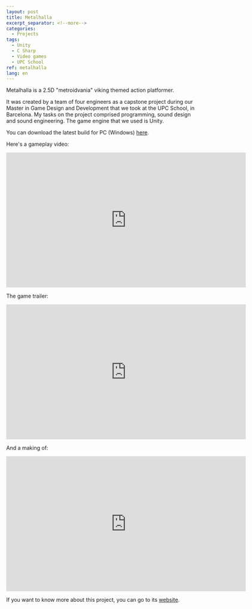 ```yaml
---
layout: post
title: Metalhalla
excerpt_separator: <!--more-->
categories:
  - Projects
tags:
  - Unity
  - C Sharp
  - Video games
  - UPC School
ref: metalhalla
lang: en
---
```


Metalhalla is a 2.5D "metroidvania" viking themed action platformer.

It was created by a team of four engineers as a capstone project during our Master in Game Design and Development that we took at the UPC School, in Barcelona.
My tasks on the project comprised programming, sound design and sound engineering.
The game engine that we used is Unity.

<!--more-->

You can download the latest build for PC (Windows) [here](https://drive.google.com/open?id=0Bwhzd1ijHPU5a0h6TTI0VFBCdEk).

Here's a gameplay video:

<div class="embed-responsive embed-responsive-16by9">
  <iframe width="640" height="360" src="https://www.youtube-nocookie.com/embed/utfxtS1Qj5s?controls=0&amp;" frameborder="0" allowfullscreen></iframe>
</div>

The game trailer:

<div class="embed-responsive embed-responsive-16by9">
  <iframe width="640" height="360" src="https://www.youtube-nocookie.com/embed/fL6d0sI0bOA?controls=0&amp;" frameborder="0" allowfullscreen></iframe>
</div>

And a making of:

<div class="embed-responsive embed-responsive-16by9">
  <iframe width="640" height="360" src="https://www.youtube-nocookie.com/embed/vnKmSCjDNus?controls=0&amp;" frameborder="0" allowfullscreen></iframe>
</div>

If you want to know more about this project, you can go to its [website](https://metalhalla.carrd.co/).
